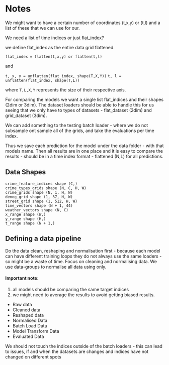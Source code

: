 # Notes

We might want to have a certain number of coordinates (t,x,y) or (t,l) and
a list of these that we can use for our.

We need a list of time indices or just flat_index?

we define flat_index as the entire data grid flattened.


`flat_index = flatten(t,x,y) or flatten(t,l)`

and

`t, x, y = unflatten(flat_index, shape(T,X,Y))`
`t, l = unflatten(flat_index, shape(T,L))`


where `T,L,X,Y` represents the size of their respective axis.


For comparing the models we want a single list flat_indices
and their shapes (2dim or 3dim). The dataset loaders should
be able to handle this for us seeing that we only have to 
types of datasets - flat_dataset (2dim) and grid_dataset (3dim). 

We can add something to the testing batch loader - where we do not subsample ont sample all of the grids, 
and take the evaluations per time index.


Thus we save each prediction for the model under the data folder - with that models name. Then all results are in one
 place and it is easy to compare the results - should be in a time index format - flattened (N,L) for all predictions.  


## Data Shapes

	crime_feature_indices shape (C,)
    crime_types_grids shape (N, C, H, W)
	crime_grids shape (N, 1, H, W)
	demog_grid shape (1, 37, H, W)
	street_grid shape (1, 512, H, W)
	time_vectors shape (N + 1, 44)
	weather_vectors shape (N, C)
	x_range shape (W,)
	y_range shape (H,)
	t_range shape (N + 1,)
	
## Defining a data pipeline
Do the data clean, reshaping and normalisation first - because each model can 
have different training loops they do not always use the same loaders - so might be a waste of time.
Focus on cleaning and normalising data. We use data-groups to normalise all data using only. 

#### Important note:
1. all models should be comparing the same target indices
2. we might need to average the results to avoid getting biased results.  
 
- Raw data
- Cleaned data
- Reshaped data
- Normalised Data
- Batch Load Data
- Model Transform Data
- Evaluated Data 

We should not touch the indices outside of the batch loaders - this can lead to issues,
if and when the datasets are changes and indices have not changed on different spots